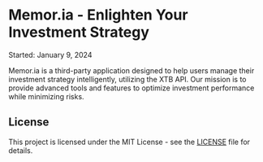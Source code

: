 # Memor.ia - Enlighten Your Investment Strategy

Started: January 9, 2024

Memor.ia is a third-party application designed to help users manage their investment strategy intelligently, utilizing the XTB API. Our mission is to provide advanced tools and features to optimize investment performance while minimizing risks.

## License

This project is licensed under the MIT License - see the [LICENSE](LICENSE) file for details.
